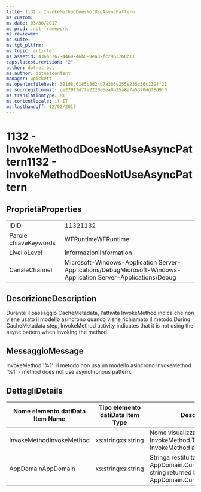 ```yaml
---
title: 1132 - InvokeMethodDoesNotUseAsyncPattern
ms.custom: 
ms.date: 03/30/2017
ms.prod: .net-framework
ms.reviewer: 
ms.suite: 
ms.tgt_pltfrm: 
ms.topic: article
ms.assetid: 436b3767-4460-46b0-9ea3-fc2963260c11
caps.latest.revision: "2"
author: dotnet-bot
ms.author: dotnetcontent
manager: wpickett
ms.openlocfilehash: 321d8c6185c8d24b7a3b6e255e235c36c119ff21
ms.sourcegitcommit: ce279f2d7fe2220e6ea0a25a8a7a5370ddf8d9f0
ms.translationtype: MT
ms.contentlocale: it-IT
ms.lasthandoff: 12/02/2017
---
```

# <a name="1132---invokemethoddoesnotuseasyncpattern"></a><span data-ttu-id="e80f8-102">1132 - InvokeMethodDoesNotUseAsyncPattern</span><span class="sxs-lookup"><span data-stu-id="e80f8-102">1132 - InvokeMethodDoesNotUseAsyncPattern</span></span>
## <a name="properties"></a><span data-ttu-id="e80f8-103">Proprietà</span><span class="sxs-lookup"><span data-stu-id="e80f8-103">Properties</span></span>  
  
|||  
|-|-|  
|<span data-ttu-id="e80f8-104">ID</span><span class="sxs-lookup"><span data-stu-id="e80f8-104">ID</span></span>|<span data-ttu-id="e80f8-105">1132</span><span class="sxs-lookup"><span data-stu-id="e80f8-105">1132</span></span>|  
|<span data-ttu-id="e80f8-106">Parole chiave</span><span class="sxs-lookup"><span data-stu-id="e80f8-106">Keywords</span></span>|<span data-ttu-id="e80f8-107">WFRuntime</span><span class="sxs-lookup"><span data-stu-id="e80f8-107">WFRuntime</span></span>|  
|<span data-ttu-id="e80f8-108">Livello</span><span class="sxs-lookup"><span data-stu-id="e80f8-108">Level</span></span>|<span data-ttu-id="e80f8-109">Informazioni</span><span class="sxs-lookup"><span data-stu-id="e80f8-109">Information</span></span>|  
|<span data-ttu-id="e80f8-110">Canale</span><span class="sxs-lookup"><span data-stu-id="e80f8-110">Channel</span></span>|<span data-ttu-id="e80f8-111">Microsoft-Windows-Application Server-Applications/Debug</span><span class="sxs-lookup"><span data-stu-id="e80f8-111">Microsoft-Windows-Application Server-Applications/Debug</span></span>|  
  
## <a name="description"></a><span data-ttu-id="e80f8-112">Descrizione</span><span class="sxs-lookup"><span data-stu-id="e80f8-112">Description</span></span>  
 <span data-ttu-id="e80f8-113">Durante il passaggio CacheMetadata, l'attività InvokeMethod indica che non viene usato il modello asincrono quando viene richiamato il metodo.</span><span class="sxs-lookup"><span data-stu-id="e80f8-113">During CacheMetadata step, InvokeMethod activity indicates that it is not using the async pattern when invoking the method.</span></span>  
  
## <a name="message"></a><span data-ttu-id="e80f8-114">Messaggio</span><span class="sxs-lookup"><span data-stu-id="e80f8-114">Message</span></span>  
 <span data-ttu-id="e80f8-115">InvokeMethod '%1': il metodo non usa un modello asincrono.</span><span class="sxs-lookup"><span data-stu-id="e80f8-115">InvokeMethod '%1' - method does not use asynchronous pattern.</span></span>  
  
## <a name="details"></a><span data-ttu-id="e80f8-116">Dettagli</span><span class="sxs-lookup"><span data-stu-id="e80f8-116">Details</span></span>  
  
|<span data-ttu-id="e80f8-117">Nome elemento dati</span><span class="sxs-lookup"><span data-stu-id="e80f8-117">Data Item Name</span></span>|<span data-ttu-id="e80f8-118">Tipo elemento dati</span><span class="sxs-lookup"><span data-stu-id="e80f8-118">Data Item Type</span></span>|<span data-ttu-id="e80f8-119">Descrizione</span><span class="sxs-lookup"><span data-stu-id="e80f8-119">Description</span></span>|  
|--------------------|--------------------|-----------------|  
|<span data-ttu-id="e80f8-120">InvokeMethod</span><span class="sxs-lookup"><span data-stu-id="e80f8-120">InvokeMethod</span></span>|<span data-ttu-id="e80f8-121">xs:string</span><span class="sxs-lookup"><span data-stu-id="e80f8-121">xs:string</span></span>|<span data-ttu-id="e80f8-122">Nome visualizzato dell'attività InvokeMethod.</span><span class="sxs-lookup"><span data-stu-id="e80f8-122">The display name of the InvokeMethod activity.</span></span>|  
|<span data-ttu-id="e80f8-123">AppDomain</span><span class="sxs-lookup"><span data-stu-id="e80f8-123">AppDomain</span></span>|<span data-ttu-id="e80f8-124">xs:string</span><span class="sxs-lookup"><span data-stu-id="e80f8-124">xs:string</span></span>|<span data-ttu-id="e80f8-125">Stringa restituita da AppDomain.CurrentDomain.FriendlyName.</span><span class="sxs-lookup"><span data-stu-id="e80f8-125">The string returned by AppDomain.CurrentDomain.FriendlyName.</span></span>|
